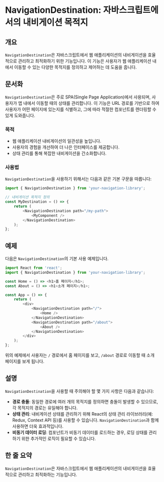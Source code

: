 <!--
Meta Description: # NavigationDestination: 자바스크립트에서의 내비게이션 목적지 ## 개요 `NavigationDestination`은 자바스크립트에서 웹 애플리케이션의 내비게이션을 효율적으로 관리하고 최적화하기 위한 기능입니다. 이 기능은 사용자가 웹 애플리케이션 내...
Meta Keywords: navigationdestination, const, path, about, 내비게이션
-->

# NavigationDestination: 자바스크립트에서의 내비게이션 목적지

## 개요
`NavigationDestination`은 자바스크립트에서 웹 애플리케이션의 내비게이션을 효율적으로 관리하고 최적화하기 위한 기능입니다. 이 기능은 사용자가 웹 애플리케이션 내에서 이동할 수 있는 다양한 목적지를 정의하고 제어하는 데 도움을 줍니다.

## 문서화
`NavigationDestination`은 주로 SPA(Single Page Application)에서 사용되며, 사용자가 앱 내에서 이동할 때의 상태를 관리합니다. 이 기능은 URL 경로를 기반으로 하여 사용자가 어떤 페이지에 있는지를 식별하고, 그에 따라 적절한 컴포넌트를 렌더링할 수 있게 도와줍니다.

### 목적
- 웹 애플리케이션 내비게이션의 일관성을 높입니다.
- 사용자의 경험을 개선하여 더 나은 인터페이스를 제공합니다.
- 상태 관리를 통해 복잡한 내비게이션을 간소화합니다.

### 사용법
`NavigationDestination`을 사용하기 위해서는 다음과 같은 기본 구문을 따릅니다:

```javascript
import { NavigationDestination } from 'your-navigation-library';

// 내비게이션 목적지 정의
const MyDestination = () => {
    return (
        <NavigationDestination path="/my-path">
            <MyComponent />
        </NavigationDestination>
    );
};
```

## 예제
다음은 `NavigationDestination`의 기본 사용 예제입니다.

```javascript
import React from 'react';
import { NavigationDestination } from 'your-navigation-library';

const Home = () => <h1>홈 페이지</h1>;
const About = () => <h1>소개 페이지</h1>;

const App = () => {
    return (
        <div>
            <NavigationDestination path="/">
                <Home />
            </NavigationDestination>
            <NavigationDestination path="/about">
                <About />
            </NavigationDestination>
        </div>
    );
};
```

위의 예제에서 사용자는 `/` 경로에서 홈 페이지를 보고, `/about` 경로로 이동할 때 소개 페이지를 보게 됩니다.

## 설명
`NavigationDestination`을 사용할 때 주의해야 할 몇 가지 사항은 다음과 같습니다:

- **경로 충돌**: 동일한 경로에 여러 개의 목적지를 정의하면 충돌이 발생할 수 있으므로, 각 목적지의 경로는 유일해야 합니다.
- **상태 관리**: 내비게이션 상태를 관리하기 위해 React의 상태 관리 라이브러리(예: Redux, Context API 등)를 사용할 수 있습니다. `NavigationDestination`과 함께 사용하면 더욱 효과적입니다.
- **비동기 데이터 로딩**: 컴포넌트가 비동기 데이터를 로드하는 경우, 로딩 상태를 관리하기 위한 추가적인 로직이 필요할 수 있습니다.

## 한 줄 요약
`NavigationDestination`은 자바스크립트에서 웹 애플리케이션의 내비게이션을 효율적으로 관리하고 최적화하는 기능입니다.